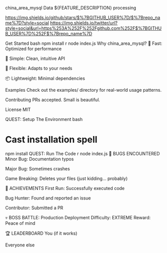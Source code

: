 china_area_mysql
Data ${FEATURE_DESCRIPTION} processing

https://img.shields.io/github/stars/$%7BGITHUB_USER%7D/$%7Brepo_name%7D?style=social
https://img.shields.io/twitter/url?style=social&url=https%253A%252F%252Fgithub.com%252F$%7BGITHUB_USER%7D%252F$%7Brepo_name%7D

Get Started
bash
npm install
r
node index.js
Why china_area_mysql?
🚀 Fast: Optimized for performance

🎯 Simple: Clean, intuitive API

🔧 Flexible: Adapts to your needs

📦 Lightweight: Minimal dependencies

Examples
Check out the examples/ directory for real-world usage patterns.

Contributing
PRs accepted. Small is beautiful.

License
MIT

QUEST: Setup The Environment
bash
# Cast installation spell
npm install
QUEST: Run The Code
r
node index.js
🐛 BUGS ENCOUNTERED
Minor Bug: Documentation typos

Major Bug: Sometimes crashes

Game Breaking: Deletes your files (just kidding... probably)

🎯 ACHIEVEMENTS
First Run: Successfully executed code

Bug Hunter: Found and reported an issue

Contributor: Submitted a PR

💀 BOSS BATTLE: Production Deployment
Difficulty: EXTREME
Reward: Peace of mind

🏆 LEADERBOARD
You (if it works)

Everyone else
